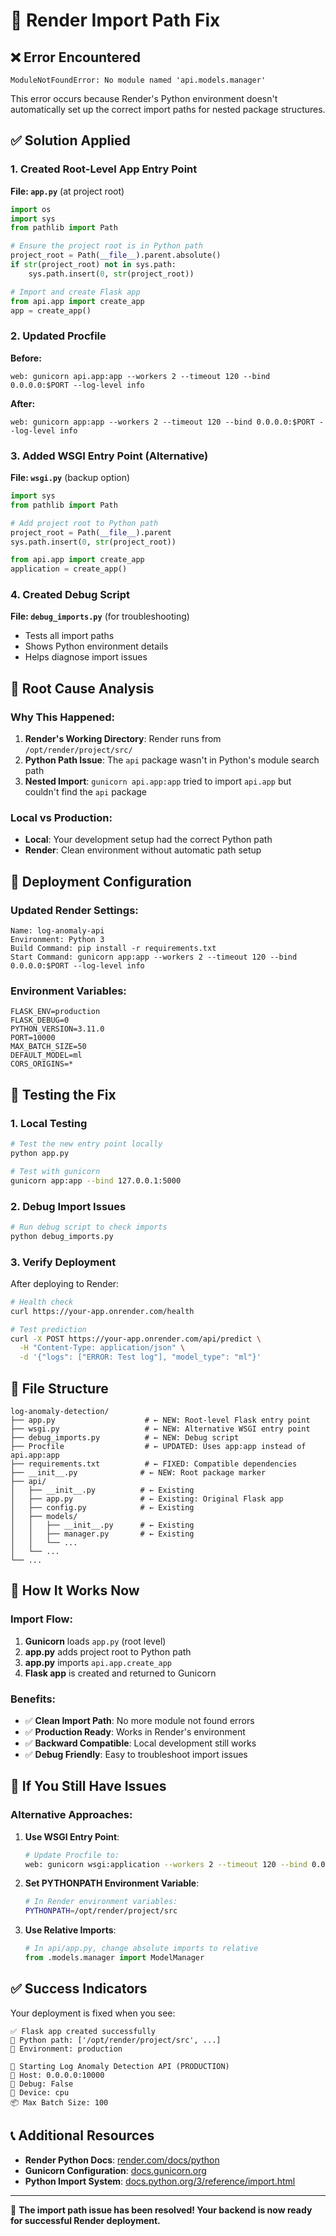 # 🔧 Render Import Path Fix

## ❌ **Error Encountered**
```
ModuleNotFoundError: No module named 'api.models.manager'
```

This error occurs because Render's Python environment doesn't automatically set up the correct import paths for nested package structures.

## ✅ **Solution Applied**

### 1. **Created Root-Level App Entry Point**
**File: `app.py`** (at project root)
```python
import os
import sys
from pathlib import Path

# Ensure the project root is in Python path
project_root = Path(__file__).parent.absolute()
if str(project_root) not in sys.path:
    sys.path.insert(0, str(project_root))

# Import and create Flask app
from api.app import create_app
app = create_app()
```

### 2. **Updated Procfile**
**Before:**
```
web: gunicorn api.app:app --workers 2 --timeout 120 --bind 0.0.0.0:$PORT --log-level info
```

**After:**
```
web: gunicorn app:app --workers 2 --timeout 120 --bind 0.0.0.0:$PORT --log-level info
```

### 3. **Added WSGI Entry Point** (Alternative)
**File: `wsgi.py`** (backup option)
```python
import sys
from pathlib import Path

# Add project root to Python path
project_root = Path(__file__).parent
sys.path.insert(0, str(project_root))

from api.app import create_app
application = create_app()
```

### 4. **Created Debug Script**
**File: `debug_imports.py`** (for troubleshooting)
- Tests all import paths
- Shows Python environment details
- Helps diagnose import issues

## 🎯 **Root Cause Analysis**

### Why This Happened:
1. **Render's Working Directory**: Render runs from `/opt/render/project/src/`
2. **Python Path Issue**: The `api` package wasn't in Python's module search path
3. **Nested Import**: `gunicorn api.app:app` tried to import `api.app` but couldn't find the `api` package

### Local vs Production:
- **Local**: Your development setup had the correct Python path
- **Render**: Clean environment without automatic path setup

## 🚀 **Deployment Configuration**

### Updated Render Settings:
```
Name: log-anomaly-api
Environment: Python 3
Build Command: pip install -r requirements.txt
Start Command: gunicorn app:app --workers 2 --timeout 120 --bind 0.0.0.0:$PORT --log-level info
```

### Environment Variables:
```
FLASK_ENV=production
FLASK_DEBUG=0
PYTHON_VERSION=3.11.0
PORT=10000
MAX_BATCH_SIZE=50
DEFAULT_MODEL=ml
CORS_ORIGINS=*
```

## 🧪 **Testing the Fix**

### 1. **Local Testing**
```bash
# Test the new entry point locally
python app.py

# Test with gunicorn
gunicorn app:app --bind 127.0.0.1:5000
```

### 2. **Debug Import Issues**
```bash
# Run debug script to check imports
python debug_imports.py
```

### 3. **Verify Deployment**
After deploying to Render:
```bash
# Health check
curl https://your-app.onrender.com/health

# Test prediction
curl -X POST https://your-app.onrender.com/api/predict \
  -H "Content-Type: application/json" \
  -d '{"logs": ["ERROR: Test log"], "model_type": "ml"}'
```

## 📁 **File Structure**

```
log-anomaly-detection/
├── app.py                    # ← NEW: Root-level Flask entry point
├── wsgi.py                   # ← NEW: Alternative WSGI entry point
├── debug_imports.py          # ← NEW: Debug script
├── Procfile                  # ← UPDATED: Uses app:app instead of api.app:app
├── requirements.txt          # ← FIXED: Compatible dependencies
├── __init__.py              # ← NEW: Root package marker
├── api/
│   ├── __init__.py          # ← Existing
│   ├── app.py               # ← Existing: Original Flask app
│   ├── config.py            # ← Existing
│   ├── models/
│   │   ├── __init__.py      # ← Existing
│   │   ├── manager.py       # ← Existing
│   │   └── ...
│   └── ...
└── ...
```

## 🔄 **How It Works Now**

### Import Flow:
1. **Gunicorn** loads `app.py` (root level)
2. **app.py** adds project root to Python path
3. **app.py** imports `api.app.create_app`
4. **Flask app** is created and returned to Gunicorn

### Benefits:
- ✅ **Clean Import Path**: No more module not found errors
- ✅ **Production Ready**: Works in Render's environment
- ✅ **Backward Compatible**: Local development still works
- ✅ **Debug Friendly**: Easy to troubleshoot import issues

## 🚨 **If You Still Have Issues**

### Alternative Approaches:

1. **Use WSGI Entry Point**:
   ```bash
   # Update Procfile to:
   web: gunicorn wsgi:application --workers 2 --timeout 120 --bind 0.0.0.0:$PORT
   ```

2. **Set PYTHONPATH Environment Variable**:
   ```bash
   # In Render environment variables:
   PYTHONPATH=/opt/render/project/src
   ```

3. **Use Relative Imports**:
   ```python
   # In api/app.py, change absolute imports to relative
   from .models.manager import ModelManager
   ```

## ✅ **Success Indicators**

Your deployment is fixed when you see:
```
✅ Flask app created successfully
📍 Python path: ['/opt/render/project/src', ...]
🔧 Environment: production

🚀 Starting Log Anomaly Detection API (PRODUCTION)
📍 Host: 0.0.0.0:10000
🔧 Debug: False
💾 Device: cpu
📦 Max Batch Size: 100
```

## 📞 **Additional Resources**

- **Render Python Docs**: [render.com/docs/python](https://render.com/docs/python)
- **Gunicorn Configuration**: [docs.gunicorn.org](https://docs.gunicorn.org)
- **Python Import System**: [docs.python.org/3/reference/import.html](https://docs.python.org/3/reference/import.html)

---

🎉 **The import path issue has been resolved! Your backend is now ready for successful Render deployment.**